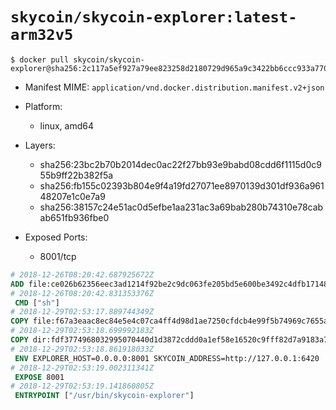 # `skycoin/skycoin-explorer:latest-arm32v5`

```console
$ docker pull skycoin/skycoin-explorer@sha256:2c117a5ef927a79ee823258d2180729d965a9c3422bb6ccc933a770193d1a498
```

- Manifest MIME: `application/vnd.docker.distribution.manifest.v2+json`

- Platform: 
	- linux, amd64

- Layers:
	- sha256:23bc2b70b2014dec0ac22f27bb93e9babd08cdd6f1115d0c955b9ff22b382f5a
	- sha256:fb155c02393b804e9f4a19fd27071ee8970139d301df936a96148207e1c0e7a9
	- sha256:38157c24e51ac0d5efbe1aa231ac3a69bab280b74310e78cabab651fb936fbe0

- Exposed Ports:
	- 8001/tcp

```dockerfile
# 2018-12-26T08:20:42.687925672Z
ADD file:ce026b62356eec3ad1214f92be2c9dc063fe205bd5e600be3492c4dfb17148bd in / 
# 2018-12-26T08:20:42.831353376Z
 CMD ["sh"]
# 2018-12-29T02:53:17.889744349Z
COPY file:f67a3eaac8ec84e5e4c07ca4ff4d98d1ae7250cfdcb4e99f5b74969c7655a9ff in /usr/bin/ 
# 2018-12-29T02:53:18.699992183Z
COPY dir:fdf3774968032995070440d1d3872cddd0a1ef58e16520c9fff82d7a9183a7d3 in ./dist 
# 2018-12-29T02:53:18.861918033Z
 ENV EXPLORER_HOST=0.0.0.0:8001 SKYCOIN_ADDRESS=http://127.0.0.1:6420
# 2018-12-29T02:53:19.002311341Z
 EXPOSE 8001
# 2018-12-29T02:53:19.141860805Z
 ENTRYPOINT ["/usr/bin/skycoin-explorer"]
```

